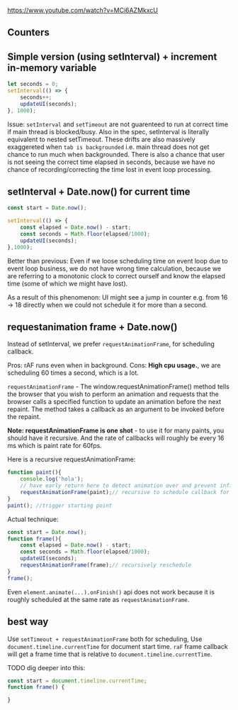 
https://www.youtube.com/watch?v=MCi6AZMkxcU

## Counters

## Simple version (using setInterval) + increment in-memory variable

```js
let seconds = 0;
setInterval(() => {
    seconds++;
    updateUI(seconds);
}, 1000);
```

Issue: `setInterval` and `setTimeout` are not guarenteed to run at correct time if main thread is blocked/busy.
Also in the spec, setInterval is literally equivalent to nested setTimeout.
These drifts are also massively exaggereted when `tab is backgrounded` i.e. main thread does not get chance to run much when backgrounded.
There is also a chance that user is not seeing the correct time elapsed in seconds, because we
have no chance of recording/correcting the time lost in event loop processing.

## setInterval + Date.now() for current time

```js
const start = Date.now();

setInterval(() => {
    const elapsed = Date.now() - start;
    const seconds = Math.floor(elapsed/1000);
    updateUI(seconds);
},1000);
```

Better than previous:
Even if we loose scheduling time on event loop due to event loop business, we do not have
wrong time calculation, because we are referring to a monotonic clock to correct ourself and know
the elapsed time (some of which we might have lost).

As a result of this phenomenon: UI might see a jump in counter e.g. from 16 -> 18 directly when we could not schedule it for more than a second.

## requestanimation frame + Date.now()

Instead of setInterval, we prefer `requestAnimationFrame`, for scheduling callback.

Pros: rAF runs even when in background.
Cons: **High cpu usage.**, we are scheduling 60 times a second, which is a lot.

`requestAnimationFrame` - The window.requestAnimationFrame() method tells the browser that you wish to perform an animation and requests that the browser calls a specified function to update an animation before the next repaint. The method takes a callback as an argument to be invoked before the repaint.

**Note: requestAnimationFrame is one shot** - to use it for many paints, you should have it recursive.
And the rate of callbacks will roughly be every 16 ms which is paint rate for 60fps.

Here is a recursive requestAnimationFrame:
```js
function paint(){
    console.log('hola');
    // have early return here to detect animation over and prevent infinite loop
    requestAnimationFrame(paint);// recursive to schedule callback for next paint.
}
paint(); //trigger starting point
```

Actual technique:
```js
const start = Date.now();
function frame(){
    const elapsed = Date.now() - start;
    const seconds = Math.floor(elapsed/1000);
    updateUI(seconds);
    requestAnimationFrame(frame);// recursively reschedule
}
frame();
```

Even `element.animate(...).onFinish()` api does not work because it is roughly scheduled at the same
rate as `requestAnimationFrame`.

## best way

Use `setTimeout + requestAnimationFrame` both for scheduling, 
Use `document.timeline.currentTime` for document start time.
`raF` frame callback will get a frame time that is relative to `document.timeline.currentTime`.

TODO dig deeper into this:

```js
const start = document.timeline.currentTime;
function frame() {

}
```

